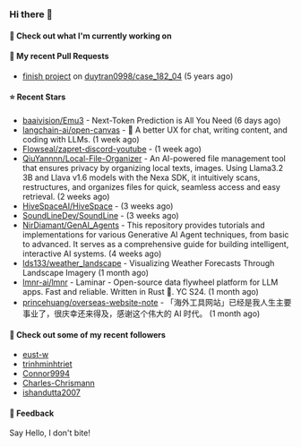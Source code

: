 ### Hi there 👋

#### 👷 Check out what I'm currently working on

#### 🔨 My recent Pull Requests

- [finish project](https://github.com/duytran0998/case_182_04/pull/1) on [duytran0998/case_182_04](https://github.com/duytran0998/case_182_04) (5 years ago)

#### ⭐ Recent Stars

- [baaivision/Emu3](https://github.com/baaivision/Emu3) - Next-Token Prediction is All You Need (6 days ago)
- [langchain-ai/open-canvas](https://github.com/langchain-ai/open-canvas) - 📃 A better UX for chat, writing content, and coding with LLMs. (1 week ago)
- [Flowseal/zapret-discord-youtube](https://github.com/Flowseal/zapret-discord-youtube) -  (1 week ago)
- [QiuYannnn/Local-File-Organizer](https://github.com/QiuYannnn/Local-File-Organizer) - An AI-powered file management tool that ensures privacy by organizing local texts, images. Using Llama3.2 3B and Llava v1.6 models with the Nexa SDK, it intuitively scans, restructures, and organizes files for quick, seamless access and easy retrieval. (2 weeks ago)
- [HiveSpaceAI/HiveSpace](https://github.com/HiveSpaceAI/HiveSpace) -  (3 weeks ago)
- [SoundLineDev/SoundLine](https://github.com/SoundLineDev/SoundLine) -  (3 weeks ago)
- [NirDiamant/GenAI_Agents](https://github.com/NirDiamant/GenAI_Agents) - This repository provides tutorials and implementations for various Generative AI Agent techniques, from basic to advanced. It serves as a comprehensive guide for building intelligent, interactive AI systems. (4 weeks ago)
- [lds133/weather_landscape](https://github.com/lds133/weather_landscape) - Visualizing Weather Forecasts Through Landscape Imagery (1 month ago)
- [lmnr-ai/lmnr](https://github.com/lmnr-ai/lmnr) - Laminar - Open-source data flywheel platform for LLM apps. Fast and reliable. Written in Rust 🦀. YC S24. (1 month ago)
- [princehuang/overseas-website-note](https://github.com/princehuang/overseas-website-note) - 「海外工具网站」已经是我人生主要事业了，很庆幸还来得及，感谢这个伟大的 AI 时代。 (1 month ago)

#### 👯 Check out some of my recent followers

- [eust-w](https://github.com/eust-w)
- [trinhminhtriet](https://github.com/trinhminhtriet)
- [Connor9994](https://github.com/Connor9994)
- [Charles-Chrismann](https://github.com/Charles-Chrismann)
- [ishandutta2007](https://github.com/ishandutta2007)

#### 💬 Feedback

Say Hello, I don't bite!